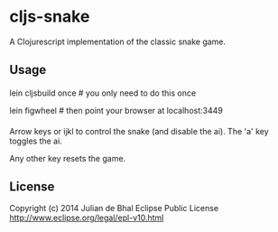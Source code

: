 # cljs-snake

A Clojurescript implementation of the classic snake game.

## Usage
####
lein cljsbuild once # you only need to do this once

lein figwheel # then point your browser at localhost:3449
####

Arrow keys or ijkl to control the snake (and disable the ai).  The 'a' key toggles the ai.
  
Any other key resets the game.
## License
Copyright (c) 2014 Julian de Bhal
Eclipse Public License http://www.eclipse.org/legal/epl-v10.html




